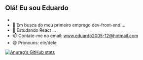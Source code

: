 ## Olá! Eu sou Eduardo
- 
- 👀 Em busca do meu primeiro emprego dev-front-end ...
- 🌱 Estudando React ...
- 📫 Contate-me no email: www.eduardo2005-12@hotmail.com
- 😄 Pronouns: ele/dele


[![Anurag's GitHub stats](https://github-readme-stats.vercel.app/api?username=devduduzinho)](https://github.com/anuraghazra/github-readme-stats)

